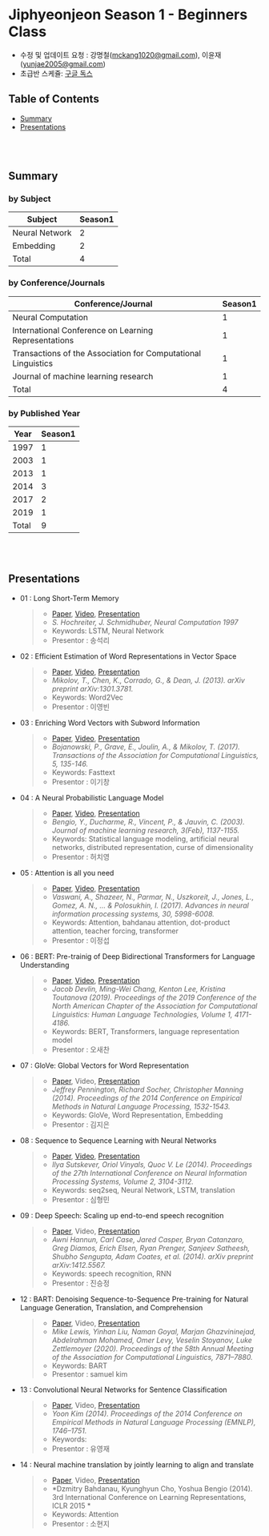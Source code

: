 # Jiphyeonjeon Season 1 - Beginners Class
* 수정 및 업데이트 요청 : 강명철(mckang1020@gmail.com), 이윤재(yunjae2005@gmail.com)
* 초급반 스케쥴: [구글 독스](https://docs.google.com/spreadsheets/d/118pLU-F0B9gfnR5xbXQ10NXDPAi_JGYiGnD3FZpqXBE/edit#gid=0)

## Table of Contents
- [Summary](#Summary)
- [Presentations](#Presentations)

<br><br>

## Summary
### by Subject
| Subject | Season1 |
|---|---|
| Neural Network | 2 |
| Embedding | 2 |
| Total | 4 |

### by Conference/Journals
| Conference/Journal | Season1 |
| --- | --- |
| Neural Computation | 1 |
| International Conference on Learning Representations | 1 |
| Transactions of the Association for Computational Linguistics | 1 |
| Journal of machine learning research | 1 |
| Total | 4 |

### by Published Year
| Year | Season1 |
| --- | --- |
| 1997 | 1 |
| 2003 | 1 |
| 2013 | 1 |
| 2014 | 3 |
| 2017 | 2 |
| 2019 | 1 |
| Total | 9 |

<br><br>

## Presentations
- 01 : Long Short-Term Memory
	> - [Paper](https://www.mitpressjournals.org/doi/abs/10.1162/neco.1997.9.8.1735), [Video](https://youtu.be/HHKSCkPEQfw), [Presentation](https://github.com/jiphyeonjeon/nlp-review/blob/main/beginners/presentation/01.%20LSTM%20논문%20리뷰%20(석리님).pdf)
	> - *S. Hochreiter, J. Schmidhuber,  Neural Computation 1997*
	> - Keywords: LSTM, Neural Network
	> - Presentor : 송석리
- 02 : Efficient Estimation of Word Representations in Vector Space
	> - [Paper](https://arxiv.org/pdf/1301.3781.pdf), [Video](https://www.youtube.com/watch?v=o-2kfiZP7Z8&feature=youtu.be), [Presentation](https://github.com/jiphyeonjeon/nlp-review/blob/main/beginners/presentation/02.%20Word2Vec%20%EB%85%BC%EB%AC%B8%20%EB%A6%AC%EB%B7%B0%20(%EC%9D%B4%EC%98%81%EB%B9%88%20%EB%8B%98).pdf)
	> - *Mikolov, T., Chen, K., Corrado, G., & Dean, J. (2013). arXiv preprint arXiv:1301.3781.*
	> - Keywords: Word2Vec
	> - Presentor : 이영빈
- 03 : Enriching Word Vectors with Subword Information
	> - [Paper](https://www.mitpressjournals.org/doi/pdf/10.1162/tacl_a_00051), [Video](https://www.youtube.com/watch?v=7pDB9zqwxhs), [Presentation](https://github.com/jiphyeonjeon/nlp-review/blob/main/beginners/presentation/03.%20FastText%20%EB%85%BC%EB%AC%B8%20%EB%A6%AC%EB%B7%B0%20(%EC%9D%B4%EA%B8%B0%EC%B0%BD%20%EB%8B%98).pdf)
	> - *Bojanowski, P., Grave, E., Joulin, A., & Mikolov, T. (2017). Transactions of the Association for Computational Linguistics, 5, 135-146.*
	> - Keywords: Fasttext 
	> - Presentor : 이기창
- 04 : A Neural Probabilistic Language Model
	> - [Paper](https://www.jmlr.org/papers/volume3/bengio03a/bengio03a.pdf), [Video](https://www.youtube.com/watch?v=EWMNCTpfsLI&feature=youtu.be), [Presentation](https://github.com/jiphyeonjeon/nlp-review/blob/main/beginners/presentation/04.%20A%20Neural%20Probabilistic%20Language%20Model%20논문%20리뷰%20pdf%20ver.%20(허치영%20님).pdf)
	> - *Bengio, Y., Ducharme, R., Vincent, P., & Jauvin, C. (2003). Journal of machine learning research, 3(Feb), 1137-1155.*
	> - Keywords: Statistical language modeling, artificial neural networks, distributed representation, curse of dimensionality
	> - Presentor : 허치영
- 05 : Attention is all you need 
	> - [Paper](https://proceedings.neurips.cc/paper/2017/file/3f5ee243547dee91fbd053c1c4a845aa-Paper.pdf), [Video](https://youtu.be/iGFPFIUGCPs), [Presentation](https://github.com/jiphyeonjeon/nlp-review/blob/main/beginners/presentation/05.%20Attention%20mechanism%20%26%20transformer%20(%EC%9D%B4%EC%A0%95%EC%84%AD%20%EB%8B%98).pdf)
	> - *Vaswani, A., Shazeer, N., Parmar, N., Uszkoreit, J., Jones, L., Gomez, A. N., ... & Polosukhin, I. (2017). Advances in neural information processing systems, 30, 5998-6008.*
	> - Keywords: Attention, bahdanau attention, dot-product attention, teacher forcing, transformer 
	> - Presentor : 이정섭
- 06 : BERT: Pre-trainig of Deep Bidirectional Transformers for Language Understanding 
	> - [Paper](https://arxiv.org/abs/1810.04805), [Video](https://www.youtube.com/watch?v=EbXJ7OT6utQ), [Presentation](https://github.com/jiphyeonjeon/nlp-review/blob/main/beginners/presentation/06.%20BERT%20%EB%85%BC%EB%AC%B8%20%EB%A6%AC%EB%B7%B0%20(%EC%98%A4%EC%83%88%EC%B0%AC%20%EB%8B%98).pdf)
	> - *Jacob Devlin, Ming-Wei Chang, Kenton Lee, Kristina Toutanova (2019). Proceedings of the 2019 Conference of the North American Chapter of the Association for Computational Linguistics: Human Language Technologies, Volume 1, 4171-4186.*
	> - Keywords: BERT, Transformers, language representation model
	> - Presentor : 오새찬
- 07 : GloVe: Global Vectors for Word Representation 
	> - [Paper](https://www.aclweb.org/anthology/D14-1162/), Video, [Presentation](https://github.com/jiphyeonjeon/nlp-review/blob/main/beginners/presentation/07.%20GloVe%20%EB%85%BC%EB%AC%B8%20%EB%A6%AC%EB%B7%B0%20(%EA%B9%80%EC%A7%80%EC%9D%80%20%EB%8B%98).pdf)
	> - *Jeffrey Pennington, Richard Socher, Christopher Manning (2014). Proceedings of the 2014 Conference on Empirical Methods in Natural Language Processing, 1532-1543.*
	> - Keywords: GloVe, Word Representation, Embedding
	> - Presentor : 김지은
- 08 : Sequence to Sequence Learning with Neural Networks 
	> - [Paper](https://dl.acm.org/doi/10.5555/2969033.2969173), [Video](https://www.youtube.com/watch?v=ujJlwhvcUIk&feature=youtu.be), [Presentation](https://github.com/jiphyeonjeon/nlp-review/blob/main/beginners/presentation/08.%20Seq2Seq%20Learning%20with%20Neural%20Networks%20(%EC%8B%AC%ED%98%95%EB%AF%BC%20%EB%8B%98).pdf)
	> - *Ilya Sutskever, Oriol Vinyals, Quoc V. Le (2014). Proceedings of the 27th International Conference on Neural Information Processing Systems, Volume 2, 3104-3112.*
	> - Keywords: seq2seq, Neural Network, LSTM, translation
	> - Presentor : 심형민
- 09 : Deep Speech: Scaling up end-to-end speech recognition 
	> - [Paper](https://arxiv.org/abs/1412.5567), Video, [Presentation](https://github.com/jiphyeonjeon/nlp-review/blob/main/beginners/presentation/09.%20Deep%20Speech%20Scaling%20Up%20End%20to%20End%20Speech%20Recognition%20(%EC%A7%84%EC%8A%B9%EC%A0%95%20%EB%8B%98).pdf)
	> - *Awni Hannun, Carl Case, Jared Casper, Bryan Catanzaro, Greg Diamos, Erich Elsen, Ryan Prenger, Sanjeev Satheesh, Shubho Sengupta, Adam Coates, et al. (2014). arXiv preprint arXiv:1412.5567.*
	> - Keywords: speech recognition, RNN
	> - Presentor : 진승정
- 12 : BART: Denoising Sequence-to-Sequence Pre-training for Natural Language Generation, Translation, and Comprehension
	> - [Paper](https://arxiv.org/abs/1910.13461), Video, [Presentation](https://github.com/jiphyeonjeon/nlp-review/blob/main/beginners/presentation/12.%20BART%20논문%20리뷰%20(samuel%20kim).pdf)
	> - *Mike Lewis, Yinhan Liu, Naman Goyal, Marjan Ghazvininejad, Abdelrahman Mohamed, Omer Levy, Veselin Stoyanov, Luke Zettlemoyer (2020). Proceedings of the 58th Annual Meeting of the Association for Computational Linguistics, 7871–7880.*
	> - Keywords: BART
	> - Presentor : samuel kim
- 13 : Convolutional Neural Networks for Sentence Classification
	> - [Paper](https://www.aclweb.org/anthology/D14-1181/), Video, [Presentation](https://github.com/jiphyeonjeon/nlp-review/blob/main/beginners/presentation/13.%20Convolutional%20Neural%20Networks%20for%20Sentence%20Classification%20(%EC%9C%A0%EC%98%81%EC%9E%AC%20%EB%8B%98).pdf)
	> - *Yoon Kim (2014). Proceedings of the 2014 Conference on Empirical Methods in Natural Language Processing (EMNLP), 1746–1751.*
	> - Keywords: 
	> - Presentor : 유영재
- 14 : Neural machine translation by jointly learning to align and translate
	> - [Paper](https://arxiv.org/pdf/1409.0473.pdf), Video, [Presentation](https://github.com/jiphyeonjeon/nlp-review/blob/main/beginners/presentation/14.%20Neural%20machine%20translation%20by%20jointly%20learning%20to%20align%20and%20translate%20(%EC%86%8C%ED%98%84%EC%A7%80%20%EB%8B%98).pdf)
	> - *Dzmitry Bahdanau, Kyunghyun Cho, Yoshua Bengio (2014). 3rd International Conference on Learning Representations, ICLR 2015 *
	> - Keywords: Attention
	> - Presentor : 소현지
